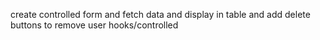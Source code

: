 create controlled  form and fetch data and display in table and add delete buttons to remove user 
hooks/controlled
